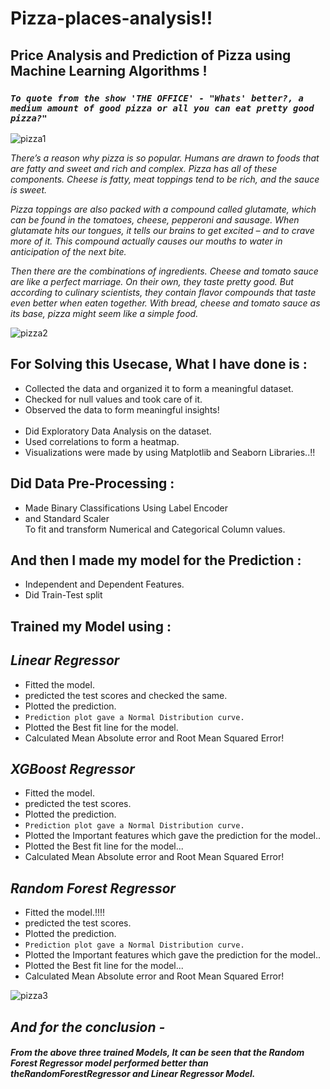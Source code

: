 # Pizza-places-analysis!!
## Price Analysis and Prediction of Pizza using Machine Learning Algorithms !

### _`To quote from the show 'THE OFFICE' - "Whats' better?, a medium amount of good pizza or all you can eat pretty good pizza?"`_

![pizza1](https://user-images.githubusercontent.com/73397927/146428800-bac3dd74-5567-4f76-9cef-7f045da21835.jpg)

_There’s a reason why pizza is so popular. Humans are drawn to foods that are fatty and sweet and rich and complex.
Pizza has all of these components. Cheese is fatty, meat toppings tend to be rich, and the sauce is sweet._

_Pizza toppings are also packed with a compound called glutamate, which can be found in the tomatoes, cheese, pepperoni and sausage.
When glutamate hits our tongues, it tells our brains to get excited – and to crave more of it.
This compound actually causes our mouths to water in anticipation of the next bite._

_Then there are the combinations of ingredients. Cheese and tomato sauce are like a perfect marriage. On their own, they taste pretty good.
But according to culinary scientists, they contain flavor compounds that taste even better when eaten together.
With bread, cheese and tomato sauce as its base, pizza might seem like a simple food._

![pizza2](https://user-images.githubusercontent.com/73397927/146817997-753a030d-2d53-4c5c-98b1-cdc4bd9dbcba.jpg)


## For Solving this Usecase, What I have done is :
- Collected the data and organized it to form a meaningful dataset.
- Checked for null values and took care of it.
- Observed the data to form meaningful insights!
<br><br>
- Did Exploratory Data Analysis on the dataset.
- Used correlations to form a heatmap.
- Visualizations were made by using Matplotlib and Seaborn Libraries..!!


## Did Data Pre-Processing :
- Made Binary Classifications Using Label Encoder
- and Standard Scaler 
<br> To fit and transform Numerical and Categorical Column values.


## And then I made my model for the Prediction :
- Independent and Dependent Features.
- Did Train-Test split



## Trained my Model using :

## _Linear Regressor_
- Fitted the model.
- predicted the test scores and checked the same.
- Plotted the prediction.
- `Prediction plot gave a Normal Distribution curve.`
- Plotted the Best fit line for the model.
- Calculated Mean Absolute error and Root Mean Squared Error!


## _XGBoost Regressor_
- Fitted the model.
- predicted the test scores.
- Plotted the prediction.
- `Prediction plot gave a Normal Distribution curve.`
- Plotted the Important features which gave the prediction for the model..
- Plotted the Best fit line for the model...
- Calculated Mean Absolute error and Root Mean Squared Error!


## _Random Forest Regressor_
- Fitted the model.!!!!
- predicted the test scores.
- Plotted the prediction.
- `Prediction plot gave a Normal Distribution curve.`
- Plotted the Important features which gave the prediction for the model..
- Plotted the Best fit line for the model...
- Calculated Mean Absolute error and Root Mean Squared Error!

![pizza3](https://user-images.githubusercontent.com/73397927/146818877-6fb6b9bd-f9c1-4d59-8ede-b64c9e697fb2.jpg)

## _And for the conclusion -_
#### _From the above three trained Models, It can be seen that the Random Forest Regressor model performed better than theRandomForestRegressor and Linear Regressor Model._
